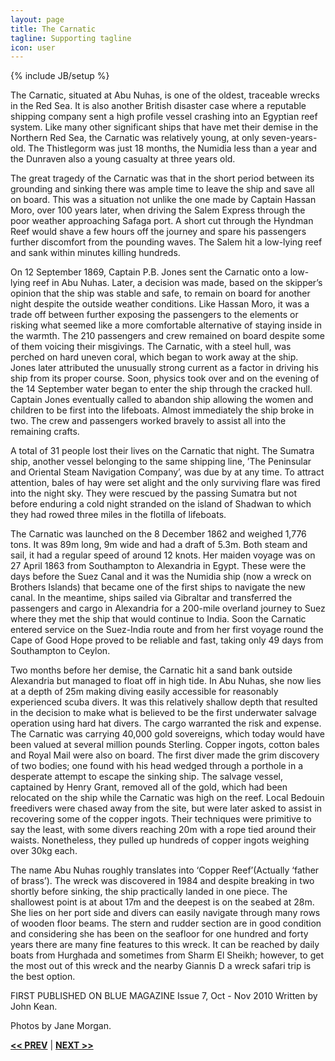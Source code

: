 ```yaml
---
layout: page
title: The Carnatic
tagline: Supporting tagline
icon: user
---
```

{% include JB/setup %}

The Carnatic, situated at Abu Nuhas, is one of the oldest, traceable wrecks in the Red Sea. It is also another British disaster case where a reputable shipping company sent a high profile vessel crashing into an Egyptian reef system. Like many other significant ships that have met their demise in the Northern Red Sea, the Carnatic was relatively young, at only seven-years-old. The Thistlegorm was just 18 months, the Numidia less than a year and the Dunraven also a young casualty at three years old.

The great tragedy of the Carnatic was that in the short period between its grounding and sinking there was ample time to leave the ship and save all on board. This was a situation not unlike the one made by Captain Hassan Moro, over 100 years later, when driving the Salem Express through the poor weather approaching Safaga port. A short cut through the Hyndman Reef would shave a few hours off the journey and spare his passengers further discomfort from the pounding waves. The Salem hit a low-lying reef and sank within minutes killing hundreds.

On 12 September 1869, Captain P.B. Jones sent the Carnatic onto a low-lying reef in Abu Nuhas. Later, a decision was made, based on the skipper’s opinion that the ship was stable and safe, to remain on board for another night despite the outside weather conditions. Like Hassan Moro, it was a trade off between further exposing the passengers to the elements or risking what seemed like a more comfortable alternative of staying inside in the warmth. The 210 passengers and crew remained on board despite some of them voicing their misgivings. The Carnatic, with a steel hull, was perched on hard uneven coral, which began to work away at the ship. Jones later attributed the unusually strong current as a factor in driving his ship from its proper course. Soon, physics took over and on the evening of the 14 September water began to enter the ship through the cracked hull. Captain Jones eventually called to abandon ship allowing the women and children to be first into the lifeboats. Almost immediately the ship broke in two. The crew and passengers worked bravely to assist all into the remaining crafts.
 
A total of 31 people lost their lives on the Carnatic that night. The Sumatra ship, another vessel belonging to the same shipping line, ’The Peninsular and Oriental Steam Navigation Company’, was due by at any time. To attract attention, bales of hay were set alight and the only surviving flare was fired into the night sky. They were rescued by the passing Sumatra but not before enduring a cold night stranded on the island of Shadwan to which they had rowed three miles in the flotilla of lifeboats.
 
The Carnatic was launched on the 8 December 1862 and weighed 1,776 tons. It was 89m long, 9m wide and had a draft of 5.3m. Both steam and sail, it had a regular speed of around 12 knots. Her maiden
voyage was on 27 April 1863 from Southampton to Alexandria in Egypt. These were the days before the Suez Canal and it was the Numidia ship (now a wreck on Brothers Islands) that became one of the first ships to navigate the new canal. In the meantime, ships sailed via Gibraltar and transferred the passengers and cargo in Alexandria for a 200-mile overland journey to Suez where they met the ship that would continue to India. Soon the Carnatic entered service on the Suez-India route and from her first voyage round the Cape of Good Hope proved to be reliable and fast, taking only 49 days from Southampton to Ceylon.
 
Two months before her demise, the Carnatic hit a sand bank outside Alexandria but managed to float off in high tide. In Abu Nuhas, she now lies at a depth of 25m making diving easily accessible for reasonably experienced scuba divers. It was this relatively shallow depth that resulted in the decision to make what is believed to be the first underwater salvage operation using hard hat divers. The cargo warranted the risk and expense. The Carnatic was carrying 40,000 gold sovereigns, which today would have been valued at several million pounds Sterling. Copper ingots, cotton bales and Royal Mail were also on board. The first diver made the grim discovery of two bodies; one found with his head wedged through a porthole in a desperate attempt to escape the sinking ship. The salvage vessel, captained by Henry Grant, removed all of the gold, which had been relocated on the ship while the Carnatic was high on the reef. Local Bedouin freedivers were chased away from the site, but were later asked to assist in recovering some of the copper ingots. Their techniques were primitive to say the least, with some divers reaching 20m with a rope tied around their waists. Nonetheless, they pulled up hundreds of copper ingots weighing over 30kg each.
 
The name Abu Nuhas roughly translates into ‘Copper Reef’(Actually ‘father of brass’). The wreck was discovered in 1984 and despite breaking in two shortly before sinking, the ship practically landed in one piece. The shallowest point is at about 17m and the deepest is on the seabed at 28m. She lies on her port side and divers can easily navigate through many rows of wooden floor beams. The stern and rudder section are in good condition and considering she has been on the seafloor for one hundred and forty years there are many fine features to this wreck. It can be reached by daily boats from Hurghada and sometimes from Sharm El Sheikh; however, to get the most out of this wreck and the nearby Giannis D a wreck safari trip is the best option.
 
FIRST PUBLISHED ON BLUE MAGAZINE Issue 7, Oct - Nov 2010
Written by John Kean.

Photos by Jane Morgan.

<a href="/other-wrecks.html#top" title="Other Wrecks"><b><< PREV</b></a> &#124; <a href="/other-wrecks.html#top" title="Other Wrecks"><b>NEXT >></b></a>

